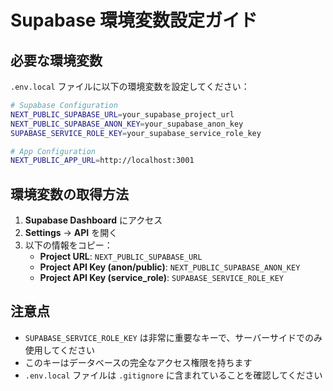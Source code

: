 # Supabase 環境変数設定ガイド

## 必要な環境変数

`.env.local` ファイルに以下の環境変数を設定してください：

```bash
# Supabase Configuration
NEXT_PUBLIC_SUPABASE_URL=your_supabase_project_url
NEXT_PUBLIC_SUPABASE_ANON_KEY=your_supabase_anon_key
SUPABASE_SERVICE_ROLE_KEY=your_supabase_service_role_key

# App Configuration
NEXT_PUBLIC_APP_URL=http://localhost:3001
```

## 環境変数の取得方法

1. **Supabase Dashboard** にアクセス
2. **Settings** → **API** を開く
3. 以下の情報をコピー：
   - **Project URL**: `NEXT_PUBLIC_SUPABASE_URL`
   - **Project API Key (anon/public)**: `NEXT_PUBLIC_SUPABASE_ANON_KEY`
   - **Project API Key (service_role)**: `SUPABASE_SERVICE_ROLE_KEY`

## 注意点

- `SUPABASE_SERVICE_ROLE_KEY` は非常に重要なキーで、サーバーサイドでのみ使用してください
- このキーはデータベースの完全なアクセス権限を持ちます
- `.env.local` ファイルは `.gitignore` に含まれていることを確認してください
















